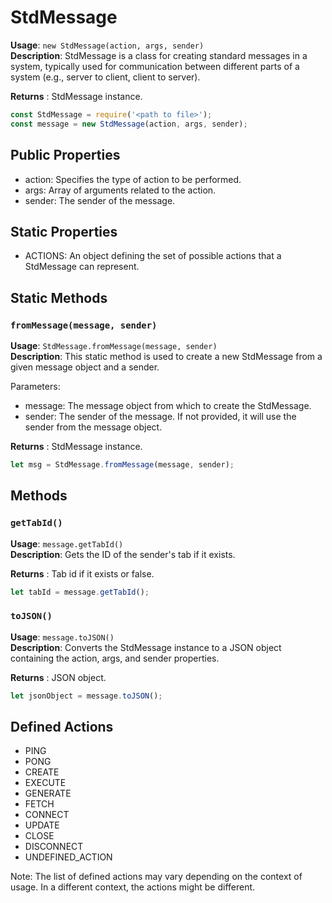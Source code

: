 # StdMessage

**Usage**: `new StdMessage(action, args, sender)`  
**Description**: StdMessage is a class for creating standard messages in a system, typically used for communication between different parts of a system (e.g., server to client, client to server).

**Returns** : StdMessage instance.

```js
const StdMessage = require('<path to file>');
const message = new StdMessage(action, args, sender);
```

## Public Properties

- action: Specifies the type of action to be performed.
- args: Array of arguments related to the action.
- sender: The sender of the message.

## Static Properties

- ACTIONS: An object defining the set of possible actions that a StdMessage can represent.

## Static Methods

### `fromMessage(message, sender)`

**Usage**: `StdMessage.fromMessage(message, sender)`  
**Description**: This static method is used to create a new StdMessage from a given message object and a sender.

Parameters:
- message: The message object from which to create the StdMessage.
- sender: The sender of the message. If not provided, it will use the sender from the message object.

**Returns** : StdMessage instance.

```js
let msg = StdMessage.fromMessage(message, sender);
```

## Methods

### `getTabId()`

**Usage**: `message.getTabId()`  
**Description**: Gets the ID of the sender's tab if it exists.

**Returns** : Tab id if it exists or false.

```js
let tabId = message.getTabId();
```

### `toJSON()`

**Usage**: `message.toJSON()`  
**Description**: Converts the StdMessage instance to a JSON object containing the action, args, and sender properties.

**Returns** : JSON object.

```js
let jsonObject = message.toJSON();
```

## Defined Actions

- PING
- PONG
- CREATE
- EXECUTE
- GENERATE
- FETCH
- CONNECT
- UPDATE
- CLOSE
- DISCONNECT
- UNDEFINED_ACTION

Note: The list of defined actions may vary depending on the context of usage. In a different context, the actions might be different.
